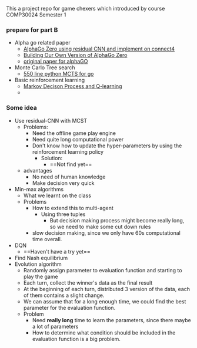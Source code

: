 This a project repo for game chexers which introduced by course COMP30024 Semester 1

### prepare for part B

- Alpha go related paper
  - [AlphaGo Zero using residual CNN and implement on connect4](<https://medium.com/applied-data-science/how-to-build-your-own-alphazero-ai-using-python-and-keras-7f664945c188>)
  - [Building Our Own Version of AlphaGo Zero](<https://medium.com/rossum/building-our-own-version-of-alphago-zero-b918642bd2b5>)
  - [original paper for alphaGO](<https://www.nature.com/articles/nature24270.epdf?author_access_token=VJXbVjaSHxFoctQQ4p2k4tRgN0jAjWel9jnR3ZoTv0PVW4gB86EEpGqTRDtpIz-2rmo8-KG06gqVobU5NSCFeHILHcVFUeMsbvwS-lxjqQGg98faovwjxeTUgZAUMnRQ>)
- Monte Carlo Tree search
  - [550 line python MCTS for go](<https://github.com/pasky/michi>)
- Basic reinforcement learning
  - [Markov Decison Process and Q-learning](<https://itnext.io/reinforcement-learning-with-q-tables-5f11168862c8>)
  - 



### Some idea

- Use residual-CNN with MCST
  - Problems:
    - Need the offline game play engine
    - Need quite long computational power
    - Don't know how to update the hyper-parameters by using the reinforcement learning policy
      - Solution:
        - ==Not find yet==
  - advantages
    - No need of human knowledge
    - Make decision very quick
- Min-max algorithms
  - What we learnt on the class
  - Problems
    - How to extend this to multi-agent
      - Using three tuples
        - But decision making process might become really long, so we need to make some cut down rules
    - slow decision making, since we only have 60s computational time overall.
- DQN
  - ==Haven't have a try yet==
- Find Nash equilibrium
- Evolution algorithm
  - Randomly assign parameter to evaluation function and starting to play the game
  - Each turn, collect the winner's data as the final result
  - At the beginning of each turn, distributed 3 version of the data, each of them contains a slight change.
  - We can assume that for a long enough time, we could find the best parameter for the evaluation function.
  - Problem
    - Need **really long** time to learn the parameters, since there maybe a lot of parameters
    - How to determine what condition should be included in the evaluation function is a big problem.